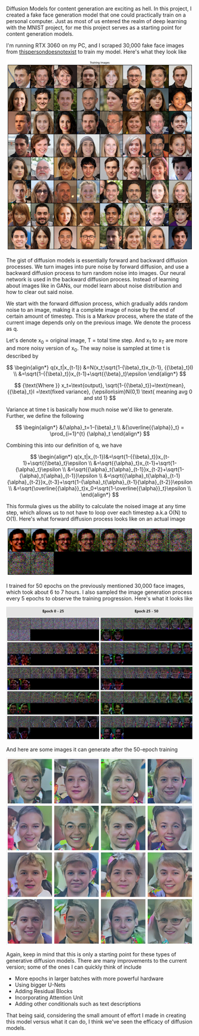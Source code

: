 Diffusion Models for content generation are exciting as hell. In this project, I created a fake face generation model that one could practically train on a personal computer. Just as most of us entered the realm of deep learning with the MNIST project, for me this project serves as a starting point for content generation models. 

I'm running RTX 3060 on my PC, and I scraped 30,000 fake face images from <a href="https://thispersondoesnotexist.com/">thispersondoesnotexist</a> to train my model. Here's what they look like

![alt text](https://github.com/Emericen/face_diffusion/blob/master/assets/demo-1.png?raw=true)

The gist of diffusion models is essentially forward and backward diffusion processes. We turn images into pure noise by forward diffusion, and use a backward diffusion process to turn random noise into images. Our neural network is used in the backward diffusion process. Instead of learning about images like in GANs, our model learn about noise distribution and how to clear out said noise.

We start with the forward diffusion process, which gradually adds random noise to an image, making it a complete image of noise by the end of certain amount of timestep. This is a Markov process, where the state of the current image depends only on the previous image. We denote the process as q.

Let's denote x<sub>0</sub> = original image, T = total time step. And x<sub>1</sub> to x<sub>T</sub> are more and more noisy version of x<sub>0</sub>. The way noise is sampled at time t is described by 

$$
\begin{align*}
q(x_t|x_{t-1}) &=N(x_t;\sqrt{1-{\beta}_t}x_{t-1}, {{\beta}_t}I) \\
&=\sqrt{1-{{\beta}_t}}x_{t-1}+\sqrt{{\beta}_t}\epsilon
\end{align*}
$$

$$
{\text{Where }} x_t=\text{output}, \sqrt{1-{{\beta}_t}}=\text{mean}, {{\beta}_t}I =\text{fixed variance}, {\epsilon\sim}N(0,1) \text{ meaning avg 0 and std 1}
$$

Variance at time t is basically how much noise we'd like to generate. Further, we define the following

$$
\begin{align*}
&{\alpha}_t=1-{\beta}_t \\
&{\overline{{\alpha}}_t} = \prod_{i=1}^{t} {\alpha}_t
\end{align*}
$$

Combining this into our definition of q, we have

$$
\begin{align*}
q(x_t|x_{t-1})&=\sqrt{1-{{\beta}_t}}x_{t-1}+\sqrt{{\beta}_t}\epsilon \\
&=\sqrt{{\alpha}_t}x_{t-1}+\sqrt{1-{\alpha}_t}\epsilon \\
&=\sqrt{{\alpha}_t{\alpha}_{t-1}}x_{t-2}+\sqrt{1-{\alpha}_t{\alpha}_{t-1}}\epsilon \\
&=\sqrt{{\alpha}_t{\alpha}_{t-1}{\alpha}_{t-2}}x_{t-3}+\sqrt{1-{\alpha}_t{\alpha}_{t-1}{\alpha}_{t-2}}\epsilon \\
&=\sqrt{\overline{{\alpha}}_t}x_0+\sqrt{1-\overline{{\alpha}}_t}\epsilon \\
\end{align*}
$$

This formula gives us the ability to calculate the noised image at any time step, which allows us to not have to loop over each timestep a.k.a O(N) to O(1). Here's what forward diffusion process looks like on an actual image

![alt text](https://github.com/Emericen/face_diffusion/blob/master/assets/demo-2.png?raw=true)

I trained for 50 epochs on the previously mentioned 30,000 face images, which took about 6 to 7 hours. I also sampled the image generation process every 5 epochs to observe the training progression. Here's what it looks like

![alt text](https://github.com/Emericen/face_diffusion/blob/master/assets/demo-3.jpg?raw=true)

And here are some images it can generate after the 50-epoch training

![alt text](https://github.com/Emericen/face_diffusion/blob/master/assets/demo-4.jpg?raw=true)

Again, keep in mind that this is only a starting point for these types of generative diffusion models. There are many improvements to the current version; some of the ones I can quickly think of include
<ul>
<li>More epochs in larger batches with more powerful hardware</li>
<li>Using bigger U-Nets</li>
<li>Adding Residual Blocks</li>
<li>Incorporating Attention Unit</li>
<li>Adding other conditionals such as text descriptions</li>
</ul>

That being said, considering the small amount of effort I made in creating this model versus what it can do, I think we've seen the efficacy of diffusion models.
